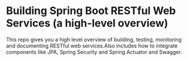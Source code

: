 # Building Spring Boot RESTful Web Services (a high-level overview)

This repo gives you a high level overview of building, testing, monitoring and documenting RESTful web services.Also includes how to integrate components like JPA, Spring Security and Spring Actuator and Swagger.
